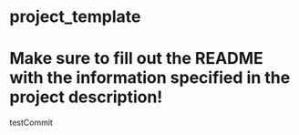 # project_template
# Make sure to fill out the README with the information specified in the project description!

testCommit
